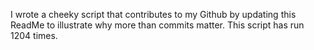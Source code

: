 I wrote a cheeky script that contributes to my Github by updating this ReadMe to illustrate why more than commits matter. This script has run 1204 times.